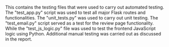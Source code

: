 This contains the testing files that were used to carry out automated testing. The "test_app.py" script was used to test all major Flask routes and functionalities. The "unit_tests.py" was used to carry out unit testing. The "test_email.py" script served as a test for the review page functionality. While the "test_js_logic.py" file was used to test the frontend JavaScript logic using Python. Additional manual testing was carried out as discussed in the report.
